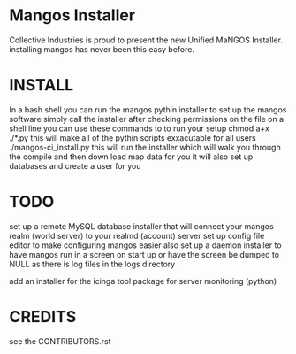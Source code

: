 Mangos Installer
================

Collective Industries is proud to present the new Unified MaNGOS Installer.
installing mangos has never been this easy before.

INSTALL
=======
In a bash shell you can run the mangos pythin installer to set up the mangos software 
simply call the installer after checking permissions on the file
on a shell line you can use these commands to to run your setup
chmod a+x ./*.py
this will make all of the pythin scripts exxacutable for all users
./mangos-ci_install.py
this will run the installer which will walk you through the compile and then down load map data for you
it will also set up databases and create a user for you

TODO
====
set up a remote MySQL database installer that will connect your mangos realm (world server) to your realmd (account) server
set up config file editor to make configuring mangos easier
also set up a daemon installer to have mangos run in a screen on start up or have the screen be dumped to NULL as there is log files in the logs directory

add an installer for the icinga tool package for server monitoring (python)

CREDITS
=======
see the CONTRIBUTORS.rst
